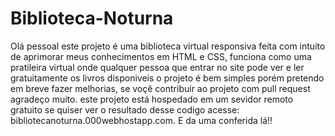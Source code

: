 # Biblioteca-Noturna
Olá pessoal este projeto é uma biblioteca virtual responsiva feita com intuito de aprimorar meus conhecimentos em HTML e CSS,
funciona como uma pratileira virtual onde qualquer pessoa que entrar no site pode ver e ler gratuitamente os livros disponiveis o
projeto é bem simples porém pretendo em breve fazer melhorias, se voçê contribuir ao projeto com pull request agradeço muito.
este projeto está hospedado em um sevidor remoto gratuito se quiser ver o resultado desse codigo acesse: 
bibliotecanoturna.000webhostapp.com. E da uma conferida lá!!

